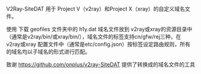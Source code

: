 V2Ray-SiteDAT
用于 Project V（v2ray）和Project X（xray）的自定义域名文件。

使用
下载 geofiles 文件夹中的 h1y.dat 域名文件放到 v2ray或xray的资源目录中（通常是v2ray/bin/或xray/bin/），域名文件的标签支持cn/gfw/rej三种，在 v2ray或xray 配置文件中（通常是etc/config.json）按标签设定路由规则，所有的域名均以子域名的形式进行匹配。

致谢
https://github.com/onplus/v2ray-SiteDAT 提供了转换成的域名文件的工具
